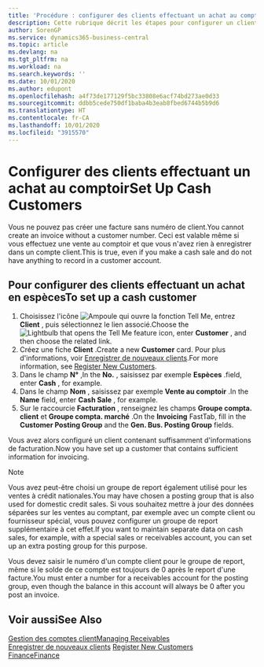 ```yaml
---
title: 'Procédure : configurer des clients effectuant un achat au comptoir | Microsoft Docs'
description: Cette rubrique décrit les étapes pour configurer un client qui paie en espèces.
author: SorenGP
ms.service: dynamics365-business-central
ms.topic: article
ms.devlang: na
ms.tgt_pltfrm: na
ms.workload: na
ms.search.keywords: ''
ms.date: 10/01/2020
ms.author: edupont
ms.openlocfilehash: a4f73de177129f5bc33808e6acf74bd273ae0d33
ms.sourcegitcommit: ddbb5cede750df1baba4b3eab8fbed6744b5b9d6
ms.translationtype: HT
ms.contentlocale: fr-CA
ms.lasthandoff: 10/01/2020
ms.locfileid: "3915570"
---
```

# <a name="set-up-cash-customers"></a><span data-ttu-id="30e1f-103">Configurer des clients effectuant un achat au comptoir</span><span class="sxs-lookup"><span data-stu-id="30e1f-103">Set Up Cash Customers</span></span>
<span data-ttu-id="30e1f-104">Vous ne pouvez pas créer une facture sans numéro de client.</span><span class="sxs-lookup"><span data-stu-id="30e1f-104">You cannot create an invoice without a customer number.</span></span> <span data-ttu-id="30e1f-105">Ceci est valable même si vous effectuez une vente au comptoir et que vous n'avez rien à enregistrer dans un compte client.</span><span class="sxs-lookup"><span data-stu-id="30e1f-105">This is true, even if you make a cash sale and do not have anything to record in a customer account.</span></span>  

## <a name="to-set-up-a-cash-customer"></a><span data-ttu-id="30e1f-106">Pour configurer des clients effectuant un achat en espèces</span><span class="sxs-lookup"><span data-stu-id="30e1f-106">To set up a cash customer</span></span>  
1.  <span data-ttu-id="30e1f-107">Choisissez l'icône ![Ampoule qui ouvre la fonction Tell Me](media/ui-search/search_small.png "Dites-moi ce que vous voulez faire"), entrez **Client** , puis sélectionnez le lien associé.</span><span class="sxs-lookup"><span data-stu-id="30e1f-107">Choose the ![Lightbulb that opens the Tell Me feature](media/ui-search/search_small.png "Tell me what you want to do") icon, enter **Customer** , and then choose the related link.</span></span>  
2.  <span data-ttu-id="30e1f-108">Créez une fiche **Client** .</span><span class="sxs-lookup"><span data-stu-id="30e1f-108">Create a new **Customer** card.</span></span> <span data-ttu-id="30e1f-109">Pour plus d'informations, voir [Enregistrer de nouveaux clients](sales-how-register-new-customers.md).</span><span class="sxs-lookup"><span data-stu-id="30e1f-109">For more information, see [Register New Customers](sales-how-register-new-customers.md).</span></span>
3.  <span data-ttu-id="30e1f-110">Dans le champ **N°** ,</span><span class="sxs-lookup"><span data-stu-id="30e1f-110">In the **No.**</span></span> <span data-ttu-id="30e1f-111">, saisissez par exemple **Espèces** .</span><span class="sxs-lookup"><span data-stu-id="30e1f-111">field, enter **Cash** , for example.</span></span>  
4.  <span data-ttu-id="30e1f-112">Dans le champ **Nom** , saisissez par exemple **Vente au comptoir** .</span><span class="sxs-lookup"><span data-stu-id="30e1f-112">In the **Name** field, enter **Cash Sale** , for example.</span></span>  
5.  <span data-ttu-id="30e1f-113">Sur le raccourcie **Facturation** , renseignez les champs **Groupe compta. client** et **Groupe compta. marché** .</span><span class="sxs-lookup"><span data-stu-id="30e1f-113">On the **Invoicing** FastTab, fill in the **Customer Posting Group** and the **Gen. Bus. Posting Group** fields.</span></span>  

 <span data-ttu-id="30e1f-114">Vous avez alors configuré un client contenant suffisamment d'informations de facturation.</span><span class="sxs-lookup"><span data-stu-id="30e1f-114">Now you have set up a customer that contains sufficient information for invoicing.</span></span>  

> [!NOTE]  
>  <span data-ttu-id="30e1f-115">Vous avez peut-être choisi un groupe de report également utilisé pour les ventes à crédit nationales.</span><span class="sxs-lookup"><span data-stu-id="30e1f-115">You may have chosen a posting group that is also used for domestic credit sales.</span></span> <span data-ttu-id="30e1f-116">Si vous souhaitez mettre à jour des données séparées sur les ventes au comptant, par exemple avec un compte client ou fournisseur spécial, vous pouvez configurer un groupe de report supplémentaire à cet effet.</span><span class="sxs-lookup"><span data-stu-id="30e1f-116">If you want to maintain separate data on cash sales, for example, with a special sales or receivables account, you can set up an extra posting group for this purpose.</span></span>  
>   
>  <span data-ttu-id="30e1f-117">Vous devez saisir le numéro d'un compte client pour le groupe de report, même si le solde de ce compte est toujours de 0 après le report d'une facture.</span><span class="sxs-lookup"><span data-stu-id="30e1f-117">You must enter a number for a receivables account for the posting group, even though the balance in this account will always be 0 after you post an invoice.</span></span>  

## <a name="see-also"></a><span data-ttu-id="30e1f-118">Voir aussi</span><span class="sxs-lookup"><span data-stu-id="30e1f-118">See Also</span></span>
[<span data-ttu-id="30e1f-119">Gestion des comptes client</span><span class="sxs-lookup"><span data-stu-id="30e1f-119">Managing Receivables</span></span>](receivables-manage-receivables.md)  
<span data-ttu-id="30e1f-120">[Enregistrer de nouveaux clients](sales-how-register-new-customers.md)  </span><span class="sxs-lookup"><span data-stu-id="30e1f-120">[Register New Customers](sales-how-register-new-customers.md)  </span></span>  
[<span data-ttu-id="30e1f-121">Finance</span><span class="sxs-lookup"><span data-stu-id="30e1f-121">Finance</span></span>](finance.md)  

